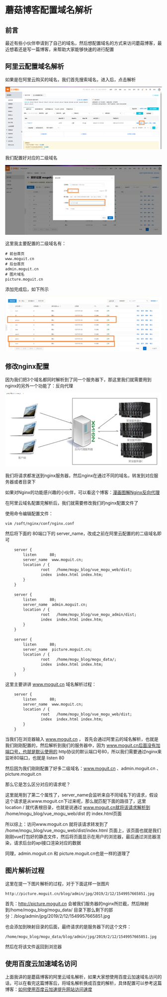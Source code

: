 # 蘑菇博客配置域名解析

## 前言

最近有些小伙伴申请到了自己的域名，然后想配置域名的方式来访问蘑菇博客，最近想着还是写一篇博客，来帮助大家能够快速的进行配置

## 阿里云配置域名解析

如果是在阿里云购买的域名，我们首先搜索域名，进入后，点击解析

![image-20200103110106147](images/image-20200103110106147.png)

我们配置好对应的二级域名

![image-20200103110223167](images/image-20200103110223167.png)

这里我主要配置的二级域名有：

```
# 前台首页
www.moguit.cn
# 后台首页
admin.moguit.cn
# 图片域名
picture.moguit.cn
```

添加完成后，如下所示

![image-20200103110352675](images/image-20200103110352675.png)

## 修改nginx配置

因为我们把3个域名都同时解析到了同一个服务器下，那这里我们就需要用到nginx的另外一个功能了：反向代理

![image-20200103110552672](images/image-20200103110552672.png)

我们将请求都发送到nginx服务器，然后nginx在通过不同的域名，转发到对应服务器或者目录下

如果对Nginx的功能感兴趣的小伙伴，可以看这个博客：[漫画图解Nginx反向代理](http://moguit.cn/#/info?blogUid=eeee688ebb314db6a643e658679ce48a)

在阿里云域名配置完解析后，我们就需要修改我们的nginx配置文件了

使用命令编辑配置文件：

```
vim /soft/nginx/conf/nginx.conf
```

然后将下面的 80端口下的 server_name，改成之前在阿里云配置的的二级域名即可

```
    server {
        listen      80;
        server_name  www.moguit.cn;
        location / {
                root   /home/mogu_blog/vue_mogu_web/dist;
                index  index.html index.htm;
        }
    }

    server {
        listen      80;
        server_name  admin.moguit.cn;
        location / {
                root   /home/mogu_blog/vue_mogu_admin/dist;
                index  index.html index.htm;
        }
    }

    server {
        listen      80;
        server_name  picture.moguit.cn;
        location / {
                root   /home/mogu_blog/mogu_data/;
                index  index.html index.htm;
        }
    }

```

这里主要讲讲 www.moguit.cn 域名解析过程：

```
    server {
        listen      80;
        server_name  www.moguit.cn;
        location / {
                root   /home/mogu_blog/vue_mogu_web/dist;
                index  index.html index.htm;
        }
    }
```

当我们在浏览器输入 www.moguit.cn ， 首先会通过阿里云的域名解析，也就是我们刚刚配置的，然后解析到我们的服务器中，因为 www.moguit.cn后面没有加端口号，也就是默认使用的 http协议的默认端口号80，所以我们需要通过nginx来监听80端口，也就是  listen      80  

然后因为我们刚刚配置了好多二级域名：www.moguit.cn 、admin.moguit.cn 、picture.moguit.cn

那么它是怎么区分对应的请求呢？

这里就用到了第二个属性了，server_name会监听来自不同域名下的请求，假设这个请求是从www.moguit.cn下过来呢，那么就匹配下面的路径了，这里location / 就代表根目录，也就是说通过 www.moguit.cn就将该请求解析到 /home/mogu_blog/vue_mogu_web/dist 的 index.html页面

所以综上：访问www.moguit.cn  就将该请求转发到了  /home/mogu_blog/vue_mogu_web/dist/index.html 页面上，该页面也就是我们刚刚vue打包好的静态文件，然后将页面显示在用户的浏览器，最后通过浏览器渲染，请求后台的api接口渲染对应的数据

同理，admin.moguit.cn  和 picture.moguit.cn也是一样的道理了

## 图片解析过程

这里在提一下图片解析的过程，对于下面这样一张图片

```
http://picture.moguit.cn/blog/admin/jpg/2019/2/12/1549957665851.jpg
```

首先：http://picture.moguit.cn 会被我们服务器的nginx所拦截，然后映射到/home/mogu_blog/mogu_data/ 目录下那么剩下的部分：/blog/admin/jpg/2019/2/12/1549957665851.jpg

也会添加到映射目录的后面，最终请求的是服务器下的这个文件：

```
/home/mogu_blog/mogu_data/blog/admin/jpg/2019/2/12/1549957665851.jpg
```

然后在将该文件返回到浏览器

## 使用百度云加速域名访问

上面我讲的是蘑菇博客的阿里云域名解析，如果大家想使用百度云加速域名访问的话，可以在看完这篇博客后，将域名解析换成百度的解析，具体配置可以参考这篇博客：[如何使用百度云加速提升网站访问速度](http://moguit.cn/#/info?blogUid=af053959672343f8a139ec27fd534c6c)